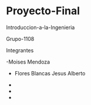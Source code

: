 # Proyecto-Final

Introduccion-a-la-Ingenieria

Grupo-1108

Integrantes

-Moises Mendoza

- Flores  Blancas Jesus Alberto

-

-

-
